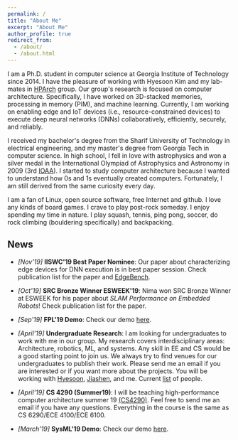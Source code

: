 ```yaml
---
permalink: /
title: "About Me"
excerpt: "About Me"
author_profile: true
redirect_from:
  - /about/
  - /about.html
---
```

I am a Ph.D. student in computer science at Georgia Institute of Technology since 2014. I have the pleasure of working with Hyesoon Kim and my lab-mates in [HPArch](http://comparch.gatech.edu/hparch/) group. Our group's research is focused on computer architecture. Specifically, I have worked on 3D-stacked memories, processing in memory (PIM), and machine learning. Currently, I am working on enabling edge and IoT devices (i.e., resource-constrained devices) to execute deep neural networks (DNNs) collaboratively, efficiently, securely, and reliably.

I received my bachelor's degree from the Sharif University of Technology in electrical engineering, and my master's degree from Georgia Tech in computer science. In high school, I fell in love with astrophysics and won a silver medal in the International Olympiad of Astrophysics and Astronomy in 2009 (3rd [IOAA](https://en.wikipedia.org/wiki/International_Olympiad_on_Astronomy_and_Astrophysics)). I started to study computer architecture because I wanted to understand how 0s and 1s eventually created computers. Fortunately, I am still derived from the same curiosity every day.  

I am a fan of Linux, open source software, free Internet and github. I love any kinds of board games. I crave to play post-rock someday. I enjoy spending my time in nature. I play squash, tennis, ping pong, soccer, do rock climbing (bouldering specifically) and backpacking.


## News  

* _[Nov'19]_ __IISWC'19 Best Paper Nominee__: Our paper about characterizing edge devices for DNN execution is in best paper session. Check publication list for the paper and [EdgeBench](http://comparch.gatech.edu/hparch/edgeBench).

* _[Oct'19]_ __SRC Bronze Winner ESWEEK'19__: Nima won SRC Bronze Winner at ESWEEK for his paper about _SLAM Performance on Embedded Robots_! Check publication list for the paper.

* _[Sep'19]_ __FPL'19 Demo__: Check our demo [here](http://comparch.gatech.edu/hparch/fpl19).

* _[April'19]_ __Undergraduate Research__: I am looking for undergraduates to work with me in our group. My research covers interdisciplinary areas: Architecture, robotics, ML, and systems. Any skill in EE and CS would be a good starting point to join us. We always try to find venues for our undergraduates to publish their work. Please send me an email if you are interested or if you want more about the projects. You will be working with [Hyesoon](https://www.cc.gatech.edu/~hyesoon/), [Jiashen](https://jiashenc.github.io/cv/), and me. Current [list](https://ramyadhadidi.github.io/resume/) of people.

* _[April'19]_ __CS 4290 (Summer19)__: I will be teaching high-performance computer architecture summer 19 [(CS4290)](https://www.cc.gatech.edu/~rhadidi6/cs4290/index.html). Feel free to send me an email if you have any questions. Everything in the course is the same as CS 6290/ECE 4100/ECE 6100.

* _[March'19]_ __SysML'19 Demo__: Check our demo [here](http://comparch.gatech.edu/hparch/sysml).
